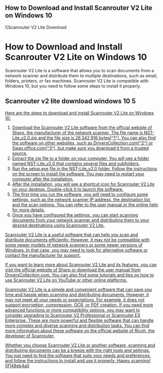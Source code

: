 ## How to Download and Install Scanrouter V2 Lite on Windows 10

 
![Scanrouter V2 Lite Download 
<h1>How to Download and Install Scanrouter V2 Lite on Windows 10</h1>
<p>Scanrouter V2 Lite is a software that allows you to scan documents from a network scanner and distribute them to multiple destinations, such as email, folders, printers, or fax machines. Scanrouter V2 Lite is compatible with Windows 10, but you need to follow some steps to install it properly.</p>
<h2>Scanrouter v2 lite download windows 10 5</h2>
<p><a href=](https://encrypted-tbn1.gstatic.com/images?q=tbn:ANd9GcQTvyXVh_-z2xt5pSrh6w61-SbfLbogchjHoZuT7SUMS6QEZ6ZYu1ch)**Download**
 
Here are the steps to download and install Scanrouter V2 Lite on Windows 10:
 
1. Download the Scanrouter V2 Lite software from the official website of Sharp, the manufacturer of the network scanner. The file name is NST-Lite\_v2.0.zip and the file size is 26,342,916 bytes[^1^]. You can also find the software on other websites, such as DriversCollection.com[^2^] or Sway.office.com[^3^], but make sure you download it from a trusted source.
2. Extract the zip file to a folder on your computer. You will see a folder named NST-Lite\_v2.0 that contains several files and subfolders.
3. Run the setup.exe file in the NST-Lite\_v2.0 folder. Follow the instructions on the screen to install the software. You may need to restart your computer after the installation.
4. After the installation, you will see a shortcut icon for Scanrouter V2 Lite on your desktop. Double-click it to launch the software.
5. The first time you run the software, you will need to configure some settings, such as the network scanner IP address, the destination list, and the scan options. You can refer to the user manual or the online help for more details.
6. Once you have configured the settings, you can start scanning documents from your network scanner and distributing them to your desired destinations using Scanrouter V2 Lite.

Scanrouter V2 Lite is a useful software that can help you scan and distribute documents efficiently. However, it may not be compatible with some newer models of network scanners or some newer versions of Windows. In that case, you may need to look for alternative software or contact the manufacturer for support.
  
If you want to learn more about Scanrouter V2 Lite and its features, you can visit the official website of Sharp or download the user manual from DriversCollection.com. You can also find some tutorials and tips on how to use Scanrouter V2 Lite on YouTube or other online platforms.
 
Scanrouter V2 Lite is a simple and convenient software that can save you time and hassle when scanning and distributing documents. However, it may not meet all your needs or expectations. For example, it does not support encryption, compression, OCR, or PDF creation. If you need more advanced functions or more compatibility options, you may want to consider upgrading to Scanrouter V2 Professional or Scanrouter EX Enterprise. These are more powerful and flexible software that can handle more complex and diverse scanning and distribution tasks. You can find more information about these software on the official website of Ricoh, the developer of Scanrouter.
 
Whether you choose Scanrouter V2 Lite or another software, scanning and distributing documents can be a breeze with the right tools and settings. You just need to find the software that suits your needs and preferences, and follow the instructions to install and use it properly. Happy scanning!
 0f148eb4a0
